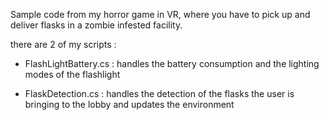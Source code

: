 Sample code from my horror game in VR, where you have to pick up and deliver flasks in a zombie infested facility.

there are 2 of my scripts :
 - FlashLightBattery.cs : handles the battery consumption and the lighting modes of the flashlight
 
 - FlaskDetection.cs : handles the detection of the flasks the user is bringing to the lobby and updates the environment
